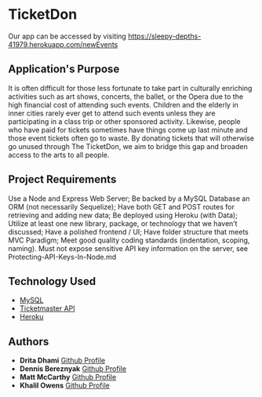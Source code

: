 # TicketDon

Our app can be accessed by visiting https://sleepy-depths-41979.herokuapp.com/newEvents

## Application's Purpose

  It is often difficult for those less fortunate to take part in culturally enriching activities such as art shows, concerts, the ballet, or the Opera due to the high financial cost of attending such events. Children and the elderly in inner cities rarely ever get to attend such events unless they are participating in a class trip or other sponsored activity. Likewise, people who have paid for tickets sometimes have things come up last minute and those event tickets often go to waste. By donating tickets that will otherwise go unused through The TicketDon, we aim to bridge this gap and broaden access to the arts to all people.

## Project Requirements

  Use a Node and Express Web Server;
  Be backed by a MySQL Database an ORM (not necessarily Sequelize);
  Have both GET and POST routes for retrieving and adding new data;
  Be deployed using Heroku (with Data);
  Utilize at least one new library, package, or technology that we haven’t discussed;
  Have a polished frontend / UI;
  Have folder structure that meets MVC Paradigm;
  Meet good quality coding standards (indentation, scoping, naming).
  Must not expose sensitive API key information on the server, see Protecting-API-Keys-In-Node.md

## Technology Used

* [MySQL](https://www.mysql.com/)
* [Ticketmaster API](https://developer.ticketmaster.com/)
* [Heroku](https://dashboard.heroku.com/apps)



## Authors

* **Drita Dhami** [Github Profile](https://github.com/azdmom)
* **Dennis Bereznyak** [Github Profile](https://github.com/bereznd1)
* **Matt McCarthy** [Github Profile](https://github.com/mccartmz)
* **Khalil Owens** [Github Profile](https://github.com/KhalilOwens)


  
